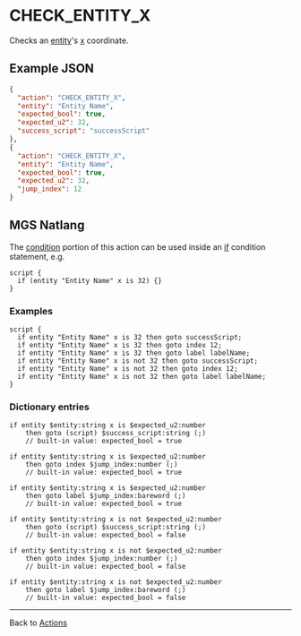 # CHECK_ENTITY_X

Checks an [entity](../entities)'s [x](../entities/entity_properties) coordinate.

## Example JSON

```json
{
  "action": "CHECK_ENTITY_X",
  "entity": "Entity Name",
  "expected_bool": true,
  "expected_u2": 32,
  "success_script": "successScript"
},
{
  "action": "CHECK_ENTITY_X",
  "entity": "Entity Name",
  "expected_bool": true,
  "expected_u2": 32,
  "jump_index": 12
}
```

## MGS Natlang

The [condition](../actions/conditional_gotos) portion of this action can be used inside an [if](../mgs/advanced_syntax/if_and_else) condition statement, e.g.

```mgs
script {
  if (entity "Entity Name" x is 32) {}
}
```

### Examples

```mgs
script {
  if entity "Entity Name" x is 32 then goto successScript;
  if entity "Entity Name" x is 32 then goto index 12;
  if entity "Entity Name" x is 32 then goto label labelName;
  if entity "Entity Name" x is not 32 then goto successScript;
  if entity "Entity Name" x is not 32 then goto index 12;
  if entity "Entity Name" x is not 32 then goto label labelName;
}
```

### Dictionary entries

```
if entity $entity:string x is $expected_u2:number
    then goto (script) $success_script:string (;)
	// built-in value: expected_bool = true

if entity $entity:string x is $expected_u2:number
    then goto index $jump_index:number (;)
	// built-in value: expected_bool = true

if entity $entity:string x is $expected_u2:number
    then goto label $jump_index:bareword (;)
	// built-in value: expected_bool = true

if entity $entity:string x is not $expected_u2:number
    then goto (script) $success_script:string (;)
	// built-in value: expected_bool = false

if entity $entity:string x is not $expected_u2:number
    then goto index $jump_index:number (;)
	// built-in value: expected_bool = false

if entity $entity:string x is not $expected_u2:number
    then goto label $jump_index:bareword (;)
	// built-in value: expected_bool = false
```

---

Back to [Actions](../actions)
